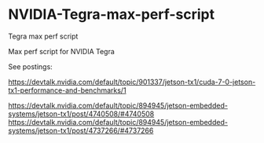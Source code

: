 # NVIDIA-Tegra-max-perf-script
Tegra max perf script

Max perf script for NVIDIA Tegra

See postings:

https://devtalk.nvidia.com/default/topic/901337/jetson-tx1/cuda-7-0-jetson-tx1-performance-and-benchmarks/1

https://devtalk.nvidia.com/default/topic/894945/jetson-embedded-systems/jetson-tx1/post/4740508/#4740508
https://devtalk.nvidia.com/default/topic/894945/jetson-embedded-systems/jetson-tx1/post/4737266/#4737266

